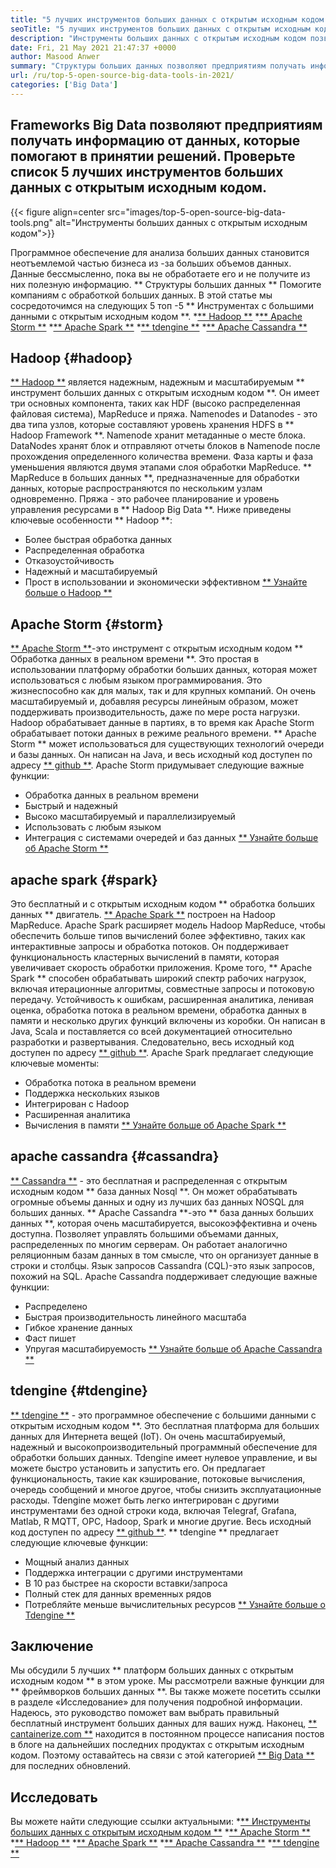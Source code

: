 ```yaml
---
title: "5 лучших инструментов больших данных с открытым исходным кодом в 2021 году" 
seoTitle: "5 лучших инструментов больших данных с открытым исходным кодом в 2021 году" 
description: "Инструменты больших данных с открытым исходным кодом позволяют компаниям быстро выполнять крупномасштабную обработку данных. Это руководство поможет вам выбрать правильную структуру больших данных." 
date: Fri, 21 May 2021 21:47:37 +0000
author: Masood Anwer
summary: "Структуры больших данных позволяют предприятиям получать информацию от данных, которые помогают в принятии решений. Проверьте список 5 лучших инструментов больших данных с открытым исходным кодом." 
url: /ru/top-5-open-source-big-data-tools-in-2021/
categories: ['Big Data']
---
```


## Frameworks Big Data позволяют предприятиям получать информацию от данных, которые помогают в принятии решений. Проверьте список 5 лучших инструментов больших данных с открытым исходным кодом.

{{< figure align=center src="images/top-5-open-source-big-data-tools.png" alt="Инструменты больших данных с открытым исходным кодом">}}

Программное обеспечение для анализа больших данных становится неотъемлемой частью бизнеса из -за больших объемов данных. Данные бессмысленно, пока вы не обработаете его и не получите из них полезную информацию. ** Структуры больших данных ** Помогите компаниям с обработкой больших данных. В этой статье мы сосредоточимся на следующих 5 топ -5 ** Инструментах с большими данными с открытым исходным кодом **.
  *[** Hadoop **][1]
  *[** Apache Storm **][2]
  *[** Apache Spark **][3]
  *[** tdengine **][4]
  *[** Apache Cassandra **][5]

## Hadoop {#hadoop}
[** Hadoop **][6] является надежным, надежным и масштабируемым ** инструмент больших данных с открытым исходным кодом **. Он имеет три основных компонента, таких как HDF (высоко распределенная файловая система), MapReduce и пряжа. Namenodes и Datanodes - это два типа узлов, которые составляют уровень хранения HDFS в ** Hadoop Framework **. Namenode хранит метаданные о месте блока. DataNodes хранят блок и отправляют отчеты блоков в Namenode после прохождения определенного количества времени. Фаза карты и фаза уменьшения являются двумя этапами слоя обработки MapReduce. ** MapReduce в больших данных **, предназначенные для обработки данных, которые распространяются по нескольким узлам одновременно. Пряжа - это рабочее планирование и уровень управления ресурсами в ** Hadoop Big Data **.
Ниже приведены ключевые особенности ** Hadoop **:
  * Более быстрая обработка данных
  * Распределенная обработка
  * Отказоустойчивость
  * Надежный и масштабируемый
  * Прост в использовании и экономически эффективном
[** Узнайте больше о Hadoop **][7]

## Apache Storm {#storm}
[** Apache Storm **][8]-это инструмент с открытым исходным кодом ** Обработка данных в реальном времени **. Это простая в использовании платформу обработки больших данных, которая может использоваться с любым языком программирования. Это жизнеспособно как для малых, так и для крупных компаний. Он очень масштабируемый и, добавляя ресурсы линейным образом, может поддерживать производительность, даже по мере роста нагрузки. Hadoop обрабатывает данные в партиях, в то время как Apache Storm обрабатывает потоки данных в режиме реального времени. ** Apache Storm ** может использоваться для существующих технологий очереди и базы данных. Он написан на Java, и весь исходный код доступен по адресу [** github **][9].
Apache Storm придумывает следующие важные функции:
  * Обработка данных в реальном времени
  * Быстрый и надежный
  * Высоко масштабируемый и параллелизируемый
  * Использовать с любым языком
  * Интеграция с системами очередей и баз данных
[** Узнайте больше об Apache Storm **][10]

## apache spark {#spark}
Это бесплатный и с открытым исходным кодом ** обработка больших данных ** двигатель. [** Apache Spark **][11] построен на Hadoop MapReduce. Apache Spark расширяет модель Hadoop MapReduce, чтобы обеспечить больше типов вычислений более эффективно, таких как интерактивные запросы и обработка потоков. Он поддерживает функциональность кластерных вычислений в памяти, которая увеличивает скорость обработки приложения. Кроме того, ** Apache Spark ** способен обрабатывать широкий спектр рабочих нагрузок, включая итерационные алгоритмы, совместные запросы и потоковую передачу. Устойчивость к ошибкам, расширенная аналитика, ленивая оценка, обработка потока в реальном времени, обработка данных в памяти и несколько других функций включены из коробки. Он написан в Java, Scala и поставляется со всей документацией относительно разработки и развертывания. Следовательно, весь исходный код доступен по адресу [** github **][12].
Apache Spark предлагает следующие ключевые моменты:
  * Обработка потока в реальном времени
  * Поддержка нескольких языков
  * Интегрирован с Hadoop
  * Расширенная аналитика
  * Вычисления в памяти
[** Узнайте больше об Apache Spark **][13]

## apache cassandra {#cassandra}
[** Cassandra **][14] - это бесплатная и распределенная с открытым исходным кодом ** база данных Nosql **. Он может обрабатывать огромные объемы данных и одну из лучших баз данных NOSQL для больших данных. ** Apache Cassandra **-это ** база данных больших данных **, которая очень масштабируется, высокоэффективна и очень доступна. Позволяет управлять большими объемами данных, распределенных по многим серверам. Он работает аналогично реляционным базам данных в том смысле, что он организует данные в строки и столбцы. Язык запросов Cassandra (CQL)-это язык запросов, похожий на SQL.
Apache Cassandra поддерживает следующие важные функции:
  * Распределено
  * Быстрая производительность линейного масштаба
  * Гибкое хранение данных
  * Фаст пишет
  * Упругая масштабируемость
[** Узнайте больше об Apache Cassandra **][15]

## tdengine {#tdengine}
[** tdengine **][16] - это программное обеспечение с большими данными с открытым исходным кодом **. Это бесплатная платформа для больших данных для Интернета вещей (IoT). Он очень масштабируемый, надежный и высокопроизводительный программный обеспечение для обработки больших данных. Tdengine имеет нулевое управление, и вы можете быстро установить и запустить его. Он предлагает функциональность, такие как кэширование, потоковые вычисления, очередь сообщений и многое другое, чтобы снизить эксплуатационные расходы. Tdengine может быть легко интегрирован с другими инструментами без одной строки кода, включая Telegraf, Grafana, Matlab, R MQTT, OPC, Hadoop, Spark и многие другие. Весь исходный код доступен по адресу [** github **][17].
** tdengine ** предлагает следующие ключевые функции:
  * Мощный анализ данных
  * Поддержка интеграции с другими инструментами
  * В 10 раз быстрее на скорости вставки/запроса
  * Полный стек для данных временных рядов
  * Потребляйте меньше вычислительных ресурсов
[** Узнайте больше о Tdengine **][18]

## Заключение
Мы обсудили 5 лучших ** платформ больших данных с открытым исходным кодом ** в этом уроке. Мы рассмотрели важные функции для ** фреймворков больших данных **. Вы также можете посетить ссылки в разделе «Исследование» для получения подробной информации. Надеюсь, это руководство поможет вам выбрать правильный бесплатный инструмент больших данных для ваших нужд.
Наконец, [** cantainerize.com **][19] находится в постоянном процессе написания постов в блоге на дальнейших последних продуктах с открытым исходным кодом. Поэтому оставайтесь на связи с этой категорией [** Big Data **][20] для последних обновлений.

## Исследовать
Вы можете найти следующие ссылки актуальными:
  *[** Инструменты больших данных с открытым исходным кодом **][21]
  *[** Apache Storm **][10]
  *[** Hadoop **][22]
  *[** Apache Spark **][11]
  *[** Apache Cassandra **][15]
  *[** tdengine **][16]

  
[1]: #Hadoop
[2]: #Storm
[3]: #Spark
[4]: #TDengine
[5]: #Cassandra
[6]: https://hadoop.apache.org/
[7]: https://products.containerize.com/big-data/hadoop
[8]: https://storm.apache.org/
[9]: https://github.com/apache/storm
[10]: https://products.containerize.com/big-data/apache-storm/
[11]: https://products.containerize.com/big-data/apache-spark/
[12]: https://github.com/apache/spark
[13]: https://spark.apache.org/
[14]: https://cassandra.apache.org/
[15]: https://products.containerize.com/big-data/apache-cassandra/
[16]: https://products.containerize.com/big-data/tdengine/
[17]: https://github.com/taosdata/TDengine
[18]: https://www.taosdata.com/
[19]: https://containerize.com
[20]: https://blog.containerize.com/category/big-data/
[21]: https://products.containerize.com/big-data
[22]: https://products.containerize.com/big-data/hadoop/
